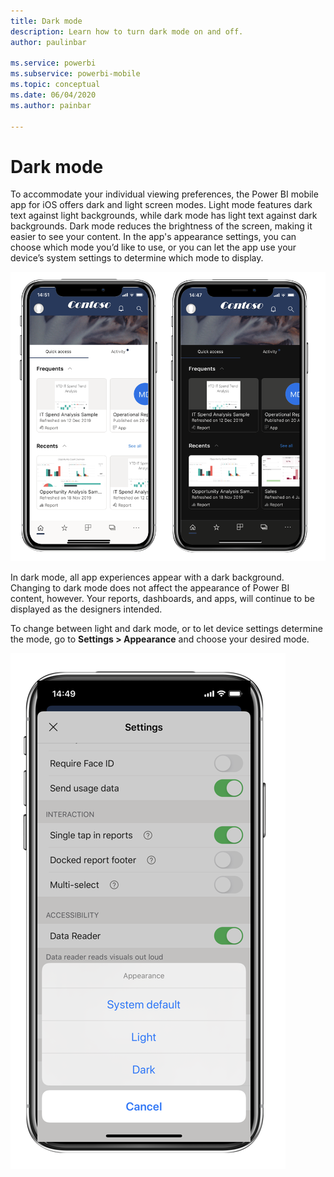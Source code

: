 ```yaml
---
title: Dark mode
description: Learn how to turn dark mode on and off.
author: paulinbar

ms.service: powerbi
ms.subservice: powerbi-mobile
ms.topic: conceptual
ms.date: 06/04/2020
ms.author: painbar

---
```

# Dark mode

To accommodate your individual viewing preferences, the Power BI mobile app for iOS offers dark and light screen modes. Light mode features dark text against light backgrounds, while dark mode has light text against dark backgrounds. Dark mode reduces the brightness of the screen, making it easier to see your content. In the app's appearance settings, you can choose which mode you’d like to use, or you can let the app use your device’s system settings to determine which mode to display.

![Dark versus light mode](media/mobile-apps-dark-mode/powerbi-mobile-darkmode-lightmode.png)

In dark mode, all app experiences appear with a dark background. Changing to dark mode does not affect the appearance of Power BI content, however. Your reports, dashboards, and apps, will continue to be displayed as the designers intended. 

To change between light and dark mode, or to let device settings determine the mode, go to **Settings > Appearance** and choose your desired mode.

![Appearance settings](media/mobile-apps-dark-mode/powerbi-mobile-appearance-settings.png)